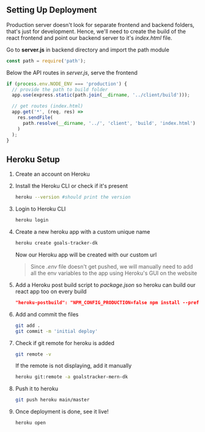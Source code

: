 ## Setting Up Deployment

Production server doesn't look for separate frontend and backend folders, that's just for development. Hence, we'll need to create the build of the react frontend and point our backend server to it's _index.html_ file.

Go to **server.js** in backend directory and import the path module

```js
const path = require('path');
```

Below the API routes in _server.js_, serve the frontend

```js
if (process.env.NODE_ENV === 'production') {
  // provide the path to build folder
  app.use(express.static(path.join(__dirname, '../client/build')));

  // get routes (index.html)
  app.get('*', (req, res) =>
    res.sendFile(
      path.resolve(__dirname, '../', 'client', 'build', 'index.html')
    )
  );
}
```

## Heroku Setup

1. Create an account on Heroku
2. Install the Heroku CLI or check if it's present
   ```bash
   heroku --version #should print the version
   ```
3. Login to Heroku CLI
   ```bash
   heroku login
   ```
4. Create a new heroku app with a custom unique name

   ```bash
   heroku create goals-tracker-dk
   ```

   Now our Heroku app will be created with our custom url

   > Since _.env_ file doesn't get pushed, we will manually need to add all the env variables to the app using Heroku's GUI on the website

5. Add a Heroku post build script to _package.json_ so heroku can build our react app too on every build

   ```json
   "heroku-postbuild": "NPM_CONFIG_PRODUCTION=false npm install --prefix client && npm run build --prefix client"
   ```

6. Add and commit the files

   ```bash
   git add .
   git commit -m 'initial deploy'
   ```

7. Check if git remote for heroku is added

   ```bash
   git remote -v
   ```

   If the remote is not displaying, add it manually

   ```bash
   heroku git:remote -a goalstracker-mern-dk
   ```

8. Push it to heroku

   ```bash
   git push heroku main/master
   ```

9. Once deployment is done, see it live!
   ```bash
   heroku open
   ```
